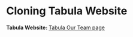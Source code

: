 ﻿# Cloning Tabula Website
 
 
<strong> Tabula Website: </strong>  [Tabula Our Team page ](https://tabula.bold-themes.com/wavy/about-us/our-team/)

